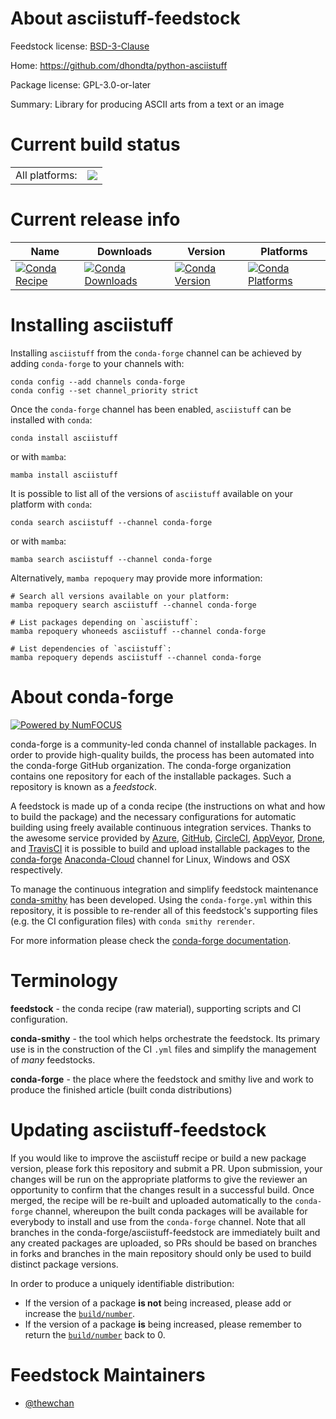 About asciistuff-feedstock
==========================

Feedstock license: [BSD-3-Clause](https://github.com/conda-forge/asciistuff-feedstock/blob/main/LICENSE.txt)

Home: https://github.com/dhondta/python-asciistuff

Package license: GPL-3.0-or-later

Summary: Library for producing ASCII arts from a text or an image

Current build status
====================


<table><tr><td>All platforms:</td>
    <td>
      <a href="https://dev.azure.com/conda-forge/feedstock-builds/_build/latest?definitionId=14152&branchName=main">
        <img src="https://dev.azure.com/conda-forge/feedstock-builds/_apis/build/status/asciistuff-feedstock?branchName=main">
      </a>
    </td>
  </tr>
</table>

Current release info
====================

| Name | Downloads | Version | Platforms |
| --- | --- | --- | --- |
| [![Conda Recipe](https://img.shields.io/badge/recipe-asciistuff-green.svg)](https://anaconda.org/conda-forge/asciistuff) | [![Conda Downloads](https://img.shields.io/conda/dn/conda-forge/asciistuff.svg)](https://anaconda.org/conda-forge/asciistuff) | [![Conda Version](https://img.shields.io/conda/vn/conda-forge/asciistuff.svg)](https://anaconda.org/conda-forge/asciistuff) | [![Conda Platforms](https://img.shields.io/conda/pn/conda-forge/asciistuff.svg)](https://anaconda.org/conda-forge/asciistuff) |

Installing asciistuff
=====================

Installing `asciistuff` from the `conda-forge` channel can be achieved by adding `conda-forge` to your channels with:

```
conda config --add channels conda-forge
conda config --set channel_priority strict
```

Once the `conda-forge` channel has been enabled, `asciistuff` can be installed with `conda`:

```
conda install asciistuff
```

or with `mamba`:

```
mamba install asciistuff
```

It is possible to list all of the versions of `asciistuff` available on your platform with `conda`:

```
conda search asciistuff --channel conda-forge
```

or with `mamba`:

```
mamba search asciistuff --channel conda-forge
```

Alternatively, `mamba repoquery` may provide more information:

```
# Search all versions available on your platform:
mamba repoquery search asciistuff --channel conda-forge

# List packages depending on `asciistuff`:
mamba repoquery whoneeds asciistuff --channel conda-forge

# List dependencies of `asciistuff`:
mamba repoquery depends asciistuff --channel conda-forge
```


About conda-forge
=================

[![Powered by
NumFOCUS](https://img.shields.io/badge/powered%20by-NumFOCUS-orange.svg?style=flat&colorA=E1523D&colorB=007D8A)](https://numfocus.org)

conda-forge is a community-led conda channel of installable packages.
In order to provide high-quality builds, the process has been automated into the
conda-forge GitHub organization. The conda-forge organization contains one repository
for each of the installable packages. Such a repository is known as a *feedstock*.

A feedstock is made up of a conda recipe (the instructions on what and how to build
the package) and the necessary configurations for automatic building using freely
available continuous integration services. Thanks to the awesome service provided by
[Azure](https://azure.microsoft.com/en-us/services/devops/), [GitHub](https://github.com/),
[CircleCI](https://circleci.com/), [AppVeyor](https://www.appveyor.com/),
[Drone](https://cloud.drone.io/welcome), and [TravisCI](https://travis-ci.com/)
it is possible to build and upload installable packages to the
[conda-forge](https://anaconda.org/conda-forge) [Anaconda-Cloud](https://anaconda.org/)
channel for Linux, Windows and OSX respectively.

To manage the continuous integration and simplify feedstock maintenance
[conda-smithy](https://github.com/conda-forge/conda-smithy) has been developed.
Using the ``conda-forge.yml`` within this repository, it is possible to re-render all of
this feedstock's supporting files (e.g. the CI configuration files) with ``conda smithy rerender``.

For more information please check the [conda-forge documentation](https://conda-forge.org/docs/).

Terminology
===========

**feedstock** - the conda recipe (raw material), supporting scripts and CI configuration.

**conda-smithy** - the tool which helps orchestrate the feedstock.
                   Its primary use is in the construction of the CI ``.yml`` files
                   and simplify the management of *many* feedstocks.

**conda-forge** - the place where the feedstock and smithy live and work to
                  produce the finished article (built conda distributions)


Updating asciistuff-feedstock
=============================

If you would like to improve the asciistuff recipe or build a new
package version, please fork this repository and submit a PR. Upon submission,
your changes will be run on the appropriate platforms to give the reviewer an
opportunity to confirm that the changes result in a successful build. Once
merged, the recipe will be re-built and uploaded automatically to the
`conda-forge` channel, whereupon the built conda packages will be available for
everybody to install and use from the `conda-forge` channel.
Note that all branches in the conda-forge/asciistuff-feedstock are
immediately built and any created packages are uploaded, so PRs should be based
on branches in forks and branches in the main repository should only be used to
build distinct package versions.

In order to produce a uniquely identifiable distribution:
 * If the version of a package **is not** being increased, please add or increase
   the [``build/number``](https://docs.conda.io/projects/conda-build/en/latest/resources/define-metadata.html#build-number-and-string).
 * If the version of a package **is** being increased, please remember to return
   the [``build/number``](https://docs.conda.io/projects/conda-build/en/latest/resources/define-metadata.html#build-number-and-string)
   back to 0.

Feedstock Maintainers
=====================

* [@thewchan](https://github.com/thewchan/)

